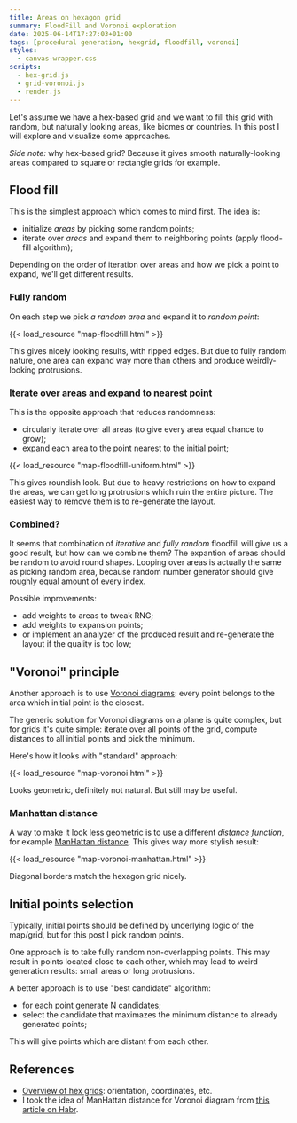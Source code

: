 ```yaml
---
title: Areas on hexagon grid
summary: FloodFill and Voronoi exploration
date: 2025-06-14T17:27:03+01:00
tags: [procedural generation, hexgrid, floodfill, voronoi]
styles:
  - canvas-wrapper.css
scripts:
  - hex-grid.js
  - grid-voronoi.js
  - render.js
---
```


Let's assume we have a hex-based grid and we want to fill this grid with random,
but naturally looking areas, like biomes or countries.
In this post I will explore and visualize some approaches.

_Side note:_ why hex-based grid? Because it gives smooth naturally-looking areas compared to
square or rectangle grids for example.

## Flood fill

This is the simplest approach which comes to mind first. The idea is:

- initialize _areas_ by picking some random points;
- iterate over _areas_ and expand them to neighboring points (apply flood-fill algorithm);

Depending on the order of iteration over areas and how we pick a point to expand,
we'll get different results.

### Fully random

On each step we pick _a random area_ and expand it to _random point_:

{{< load_resource "map-floodfill.html" >}}

This gives nicely looking results, with ripped edges. But due to fully random nature,
one area can expand way more than others and produce weirdly-looking protrusions.

### Iterate over areas and expand to nearest point

This is the opposite approach that reduces randomness:

- circularly iterate over all areas (to give every area equal chance to grow);
- expand each area to the point nearest to the initial point;

{{< load_resource "map-floodfill-uniform.html" >}}

This gives roundish look. But due to heavy restrictions on how to expand the areas,
we can get long protrusions which ruin the entire picture. The easiest way to remove them
is to re-generate the layout.

### Combined?

It seems that combination of _iterative_ and _fully random_ floodfill will give us a good result,
but how can we combine them? The expantion of areas should be random to avoid round shapes.
Looping over areas is actually the same as picking random area, because random number generator
should give roughly equal amount of every index.

Possible improvements:

- add weights to areas to tweak RNG;
- add weights to expansion points;
- or implement an analyzer of the produced result and re-generate the layout if the quality is too low;

## "Voronoi" principle

Another approach is to use [Voronoi diagrams](https://en.wikipedia.org/wiki/Voronoi_diagram):
every point belongs to the area which initial point is the closest.

The generic solution for Voronoi diagrams on a plane is quite complex, but for grids
it's quite simple: iterate over all points of the grid, compute distances to all initial points and pick the minimum.

Here's how it looks with "standard" approach:

{{< load_resource "map-voronoi.html" >}}

Looks geometric, definitely not natural. But still may be useful.

### Manhattan distance

A way to make it look less geometric is to use a different _distance function_,
for example [ManHattan distance](https://en.wikipedia.org/wiki/Taxicab_geometry).
This gives way more stylish result:

{{< load_resource "map-voronoi-manhattan.html" >}}

Diagonal borders match the hexagon grid nicely.

## Initial points selection

Typically, initial points should be defined by underlying logic of the map/grid,
but for this post I pick random points.

One approach is to take fully random non-overlapping points. This may result in points
located close to each other, which may lead to weird generation results: small areas or
long protrusions.

A better approach is to use "best candidate" algorithm:

- for each point generate N candidates;
- select the candidate that maximazes the minimum distance to already generated points;

This will give points which are distant from each other.

## References

- [Overview of hex grids](https://www.redblobgames.com/grids/hexagons/): orientation, coordinates, etc.
- I took the idea of ManHattan distance for Voronoi diagram from [this article on Habr](https://habr.com/ru/articles/794572/).
